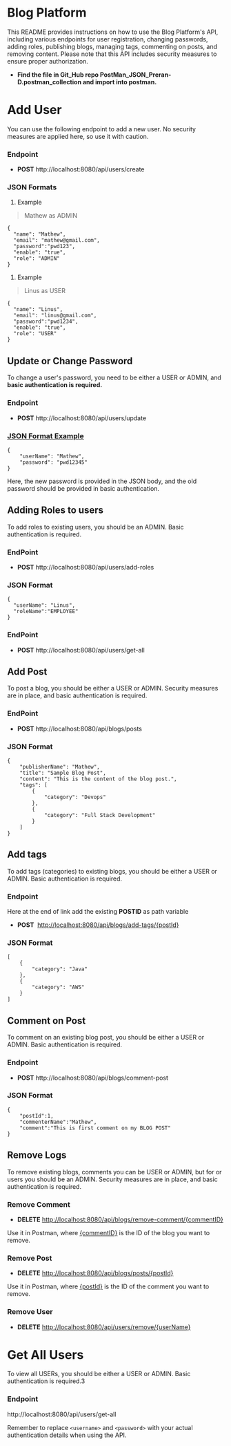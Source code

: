 # Blog Platform

This README provides instructions on how to use the Blog Platform's API, including various endpoints for user registration, changing passwords, adding roles, publishing blogs, managing tags, commenting on posts, and removing content. Please note that this API includes security measures to ensure proper authorization.

- **Find the file in Git_Hub repo PostMan_JSON_Preran-D.postman_collection and import into postman.**

# Add User

You can use the following endpoint to add a new user. No security measures are applied here, so use it with caution.

### Endpoint

- **POST** http://localhost:8080/api/users/create

### JSON Formats

1. Example

> Mathew as ADMIN
> 

```
{
  "name": "Mathew",
  "email": "mathew@gmail.com",
  "password":"pwd123",
  "enable": "true",
  "role": "ADMIN"
}
```

1. Example

> Linus as USER
> 

```
{
  "name": "Linus",
  "email": "linus@gmail.com",
  "password":"pwd1234",
  "enable": "true",
  "role": "USER"
}
```

## Update or Change Password

To change a user's password, you need to be either a USER or ADMIN, and **basic authentication is required.**

### Endpoint

- **POST** http://localhost:8080/api/users/update

### [JSON Format Example](https://github.com/roopeshbabubh/projects#json-format-example)

```
{
    "userName": "Mathew",
    "password": "pwd12345"
}
```

Here, the new password is provided in the JSON body, and the old password should be provided in basic authentication.

## Adding Roles to users

To add roles to existing users, you should be an ADMIN. Basic authentication is required.

### EndPoint

- **POST** http://localhost:8080/api/users/add-roles

### JSON Format

```
{
  "userName": "Linus",
  "roleName":"EMPLOYEE"
}
```

### EndPoint

- **POST** http://localhost:8080/api/users/get-all

## Add Post

To post a blog, you should be either a USER or ADMIN. Security measures are in place, and basic authentication is required.

### EndPoint

- **POST** http://localhost:8080/api/blogs/posts

### JSON Format

```
{
    "publisherName": "Mathew",
    "title": "Sample Blog Post",
    "content": "This is the content of the blog post.",
    "tags": [
        {
            "category": "Devops"
        },
        {
            "category": "Full Stack Development"
        }
    ]
}
```

## Add tags

To add tags (categories) to existing blogs, you should be either a USER or ADMIN. Basic authentication is required.

### Endpoint

Here at the end of link add the existing **POSTID** as path variable

- **POST**  [http://localhost:8080/api/blogs/add-tags/{postId}](https://www.notion.so/d7208d036af84db4b39847891f3a4bf5?pvs=21)

### JSON Format

```
[
    {
        "category": "Java"
    },
    {
        "category": "AWS"
    }
]
```

## Comment on Post

To comment on an existing blog post, you should be either a USER or ADMIN. Basic authentication is required.

### Endpoint

- **POST** http://localhost:8080/api/blogs/comment-post

### JSON Format

```
{
    "postId":1,
    "commenterName":"Mathew",
    "comment":"This is first comment on my BLOG POST"
}
```

## Remove Logs

To remove existing blogs, comments you can be USER or ADMIN, but for or users you should be an ADMIN. Security measures are in place, and basic authentication is required.

### Remove Comment

- **DELETE** [http://localhost:8080/api/blogs/remove-comment/{commentID}](http://localhost:8080/api/blogs/remove-comment/1)

Use it in Postman, where [{commentID}](http://localhost:8080/api/blogs/remove-comment/{commentID}) is the ID of the blog you want to remove.

### Remove Post

- **DELETE** [http://localhost:8080/api/blogs/posts/{postId}](http://localhost:8080/api/blogs/posts/1)

Use it in Postman, where [{postId}](http://localhost:8080/api/blogs/posts/{postId}) is the ID of the comment you want to remove.

### Remove User

- **DELETE** [http://localhost:8080/api/users/remove/{userName}](http://localhost:8080/api/users/remove/Linus)

# Get All Users

To view all USERs, you should be either a USER or ADMIN. Basic authentication is required.3

### Endpoint

http://localhost:8080/api/users/get-all

Remember to replace `<username>` and `<password>` with your actual authentication details when using the API.
